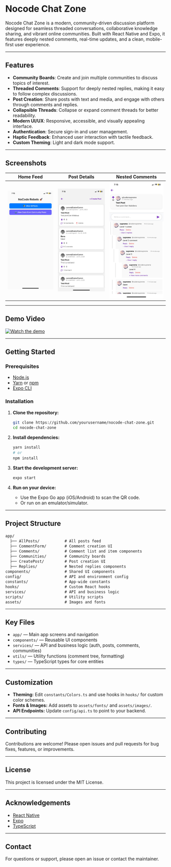 # Nocode Chat Zone

Nocode Chat Zone is a modern, community-driven discussion platform designed for seamless threaded conversations, collaborative knowledge sharing, and vibrant online communities. Built with React Native and Expo, it features deeply nested comments, real-time updates, and a clean, mobile-first user experience.

---

## Features

- **Community Boards**: Create and join multiple communities to discuss topics of interest.
- **Threaded Comments**: Support for deeply nested replies, making it easy to follow complex discussions.
- **Post Creation**: Share posts with text and media, and engage with others through comments and replies.
- **Collapsible Threads**: Collapse or expand comment threads for better readability.
- **Modern UI/UX**: Responsive, accessible, and visually appealing interface.
- **Authentication**: Secure sign-in and user management.
- **Haptic Feedback**: Enhanced user interaction with tactile feedback.
- **Custom Theming**: Light and dark mode support.

---

## Screenshots

<!-- Add screenshots of the main screens here -->

| Home Feed | Post Details | Nested Comments |
|-----------|--------------|-----------------|
| ![Home](assets/images/WhatsApp%20Image%202025-06-06%20at%2019.16.17.jpeg) | ![Posts](assets/images/WhatsApp%20Image%202025-06-06%20at%2019.16.18.jpeg) | ![Comments](assets/images/WhatsApp%20Image%202025-06-06%20at%2019.16.19.jpeg) | ![Comments](assets/images/WhatsApp%20Image%202025-06-06%20at%2019.16.20%20(1).jpeg) | ![Comments](assets/images/WhatsApp%20Image%202025-06-06%20at%2019.16.20.jpeg)

---

## Demo Video

<!-- Add a demo video link or embed here -->

[![Watch the demo](assets/images/screenshot-home.png)](https://your-demo-video-link.com)

---

## Getting Started

### Prerequisites
- [Node.js](https://nodejs.org/)
- [Yarn](https://yarnpkg.com/) or [npm](https://www.npmjs.com/)
- [Expo CLI](https://docs.expo.dev/get-started/installation/)

### Installation

1. **Clone the repository:**
   ```sh
   git clone https://github.com/yourusername/nocode-chat-zone.git
   cd nocode-chat-zone
   ```
2. **Install dependencies:**
   ```sh
   yarn install
   # or
   npm install
   ```
3. **Start the development server:**
   ```sh
   expo start
   ```

4. **Run on your device:**
   - Use the Expo Go app (iOS/Android) to scan the QR code.
   - Or run on an emulator/simulator.

---

## Project Structure

```
app/
  ├── AllPosts/           # All posts feed
  ├── CommentForm/        # Comment creation UI
  ├── Comments/           # Comment list and item components
  ├── Communities/        # Community boards
  ├── CreatePost/         # Post creation UI
  ├── Replies/            # Nested replies components
components/               # Shared UI components
config/                   # API and environment config
constants/                # App-wide constants
hooks/                    # Custom React hooks
services/                 # API and business logic
scripts/                  # Utility scripts
assets/                   # Images and fonts
```

---

## Key Files

- `app/` — Main app screens and navigation
- `components/` — Reusable UI components
- `services/` — API and business logic (auth, posts, comments, communities)
- `utils/` — Utility functions (comment tree, formatting)
- `types/` — TypeScript types for core entities

---

## Customization

- **Theming:** Edit `constants/Colors.ts` and use hooks in `hooks/` for custom color schemes.
- **Fonts & Images:** Add assets to `assets/fonts/` and `assets/images/`.
- **API Endpoints:** Update `config/api.ts` to point to your backend.

---

## Contributing

Contributions are welcome! Please open issues and pull requests for bug fixes, features, or improvements.

---

## License

This project is licensed under the MIT License.

---

## Acknowledgements

- [React Native](https://reactnative.dev/)
- [Expo](https://expo.dev/)
- [TypeScript](https://www.typescriptlang.org/)

---

## Contact

For questions or support, please open an issue or contact the maintainer.

